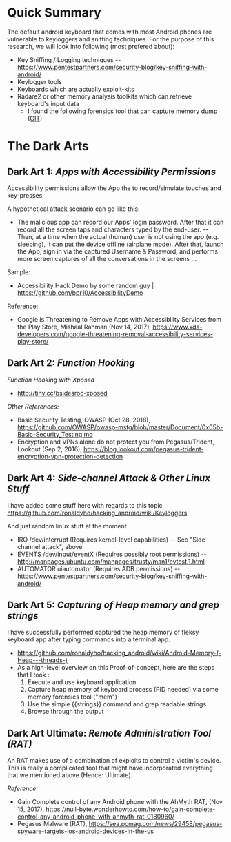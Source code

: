 # Quick Summary 

The default android keyboard that comes with most Android phones are vulnerable to keyloggers and sniffing techniques. For the purpose of this research, we will look into following (most prefered about): 
- Key Sniffing / Logging techniques
  -- https://www.pentestpartners.com/security-blog/key-sniffing-with-android/
- Keylogger tools 
- Keyboards which are actually exploit-kits
- Radare2 or other memory analysis toolkits which can retrieve keyboard's input data 
  - I found the following forensics tool that can capture memory dump ([GIT](https://github.com/MobileForensicsResearch/mem))



# The Dark Arts 

## Dark Art 1: *Apps with Accessibility Permissions*

Accessibility permissions allow the App the to record/simulate touches and key-presses. 

A hypothetical attack scenario can go like this:
- The malicious app can record our Apps' login password. After that it can record all the screen taps and characters typed by the end-user. 
  -- Then, at a time when the actual (human) user is not using the app (e.g. sleeping), it can put the device offline (airplane mode). After that, launch the App, sign in via the captured Username & Password, and performs more screen captures of all the conversations in the screens ... 

Sample:
- Accessibility Hack Demo by some random guy | https://github.com/bpr10/AccessibilityDemo

Reference: 
- Google is Threatening to Remove Apps with Accessibility Services from the Play Store, Mishaal Rahman (Nov 14, 2017), https://www.xda-developers.com/google-threatening-removal-accessibility-services-play-store/

## Dark Art 2: *Function Hooking*

*Function Hooking with Xposed*
- http://tiny.cc/bsidesroc-xposed

*Other References:*

- Basic Security Testing, OWASP (Oct 28, 2018), https://github.com/OWASP/owasp-mstg/blob/master/Document/0x05b-Basic-Security_Testing.md
- Encryption and VPNs alone do not protect you from Pegasus/Trident, Lookout (Sep 2, 2016), https://blog.lookout.com/pegasus-trident-encryption-vpn-protection-detection 



## Dark Art 4: *Side-channel Attack & Other Linux Stuff*

I have added some stuff here with regards to this topic
https://github.com/ronaldyho/hacking_android/wiki/Keyloggers

And just random linux stuff at the moment
- IRQ /dev/interrupt (Requires kernel-level capabilities)
  -- See "Side channel attack", above
- EVENTS /dev/input/eventX (Requires possibly root permissions)
  -- http://manpages.ubuntu.com/manpages/trusty/man1/evtest.1.html
- AUTOMATOR uiautomator (Requires ADB permissions) 
  -- https://www.pentestpartners.com/security-blog/key-sniffing-with-android/



## Dark Art 5: *Capturing of Heap memory and grep strings*

I have successfully performed captured the heap memory of fleksy keyboard app after typing commands into a terminal app. 

- https://github.com/ronaldyho/hacking_android/wiki/Android-Memory-(-Heap---threads-) 
- As a high-level overview on this Proof-of-concept, here are the steps that I took :
   1. Execute and use keyboard application 
   1. Capture heap memory of keyboard process (PID needed) via some memory forensics tool ("mem") 
   1. Use the simple {{strings}} command and grep readable strings 
   1. Browse through the output 



## Dark Art Ultimate: *Remote Administration Tool (RAT)* 

An RAT makes use of a combination of exploits to control a victim's device. This is really a complicated tool that might have incorporated everything that we mentioned above (Hence: Ultimate).

*Reference:*

- Gain Complete control of any Android phone with the AhMyth RAT, (Nov 15, 2017), https://null-byte.wonderhowto.com/how-to/gain-complete-control-any-android-phone-with-ahmyth-rat-0180960/ 
- Pegasus Malware (RAT), https://sea.pcmag.com/news/29458/pegasus-spyware-targets-ios-android-devices-in-the-us 
